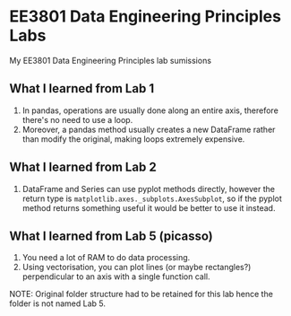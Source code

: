 # EE3801 Data Engineering Principles Labs
My EE3801 Data Engineering Principles lab sumissions

## What I learned from Lab 1
1. In pandas, operations are usually done along an entire axis, therefore there's no need to use a loop.
1. Moreover, a pandas method usually creates a new DataFrame rather than modify the original, making loops extremely expensive.

## What I learned from Lab 2
1. DataFrame and Series can use pyplot methods directly, however the return type is `matplotlib.axes._subplots.AxesSubplot`, so if the pyplot method returns something useful it would be better to use it instead.

## What I learned from Lab 5 (picasso)
1. You need a lot of RAM to do data processing.
2. Using vectorisation, you can plot lines (or maybe rectangles?) perpendicular to an axis with a single function call.

NOTE: Original folder structure had to be retained for this lab hence the folder is not named Lab 5.
